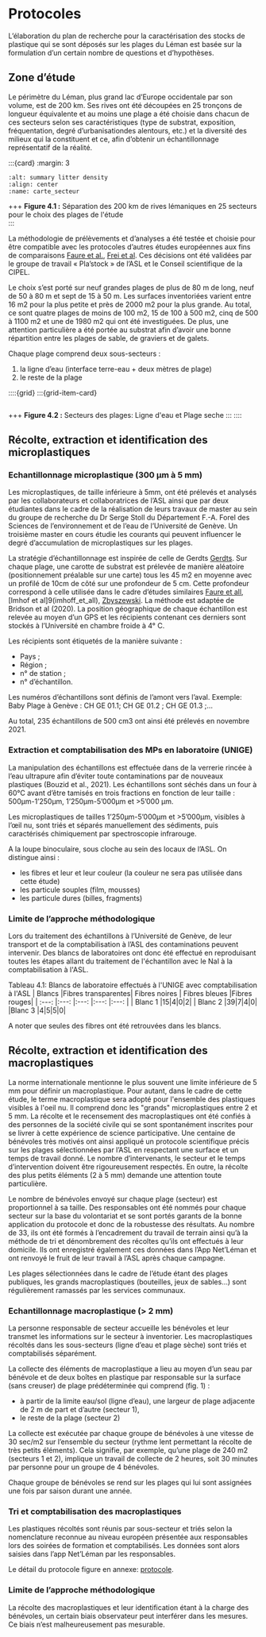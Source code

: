 # Protocoles

 L’élaboration du plan de recherche pour la caractérisation des stocks de plastique qui se sont déposés sur les plages du Léman est basée sur la formulation d’un certain nombre de questions et d’hypothèses.

##  Zone d’étude

Le périmètre du Léman, plus grand lac d’Europe occidentale par son volume, est de 200 km. Ses rives ont été découpées en 25 tronçons de longueur équivalente et au moins une plage a été choisie dans chacun de ces secteurs selon ses caractéristiques (type de substrat, exposition, fréquentation, degré d’urbanisationdes alentours, etc.) et la diversité des milieux qui la constituent et ce, afin d’obtenir un échantillonnage représentatif de la réalité. 

:::{card} 
:margin: 3

```{image} resources/maps/Secteur_etude.png
:alt: summary litter density
:align: center
:name: carte_secteur
```

+++
<b>Figure 4.1 :</b> Séparation des 200 km de rives lémaniques en 25 secteurs pour le choix des plages de l'étude   
:::

La méthodologie de prélèvements et d’analyses a été testée et choisie pour être compatible avec les protocoles d’autres études européennes aux fins de comparaisons [Faure et al.](faure_et_all), [Frei et al](frei_et_all). Ces décisions ont été validées par le groupe de travail « Pla’stock » de l’ASL et le Conseil scientifique de la CIPEL.

Le choix s’est porté sur neuf grandes plages de plus de 80 m de long, neuf de 50 à 80 m et sept de 15 à 50 m. Les surfaces inventoriées varient entre 16 m2 pour la plus petite et près de 2000 m2 pour la plus grande. Au total, ce sont quatre plages de moins de 100 m2, 15 de 100 à 500 m2, cinq de 500 à 1100 m2 et une de 1980 m2 qui ont été investiguées. De plus, une attention particulière a été portée au substrat afin d’avoir une bonne répartition entre les plages de sable, de graviers et de galets.

Chaque plage comprend deux sous-secteurs :

1. la ligne d’eau (interface terre-eau + deux mètres de plage)
2. le reste de la plage

::::{grid}
:::{grid-item-card}
```{image} resources/images/beach_zones.png
```
+++
<b>Figure 4.2 :</b> Secteurs des plages: Ligne d'eau et Plage seche
:::
::::

## Récolte, extraction et identification des microplastiques

### Echantillonnage microplastique (300 µm à 5 mm)

Les microplastiques, de taille inférieure à 5mm, ont été prélevés et analysés par les collaborateurs et collaboratrices de l’ASL ainsi que par deux étudiantes dans le cadre de la réalisation de leurs travaux de master au sein du groupe de recherche du Dr Serge Stoll du Département F.-A. Forel des Sciences de l’environnement et de l’eau de l’Université de Genève. Un troisième master en cours étudie les courants qui peuvent influencer le degré d’accumulation de microplastiques sur les plages.

La stratégie d’échantillonnage est inspirée de celle de Gerdts [Gerdts](gerdts_2019). Sur chaque plage, une carotte de substrat est prélevée de manière aléatoire (positionnement préalable sur une carte) tous les 45 m2 en moyenne avec un profilé de 10cm de côté sur une profondeur de 5 cm. Cette profondeur correspond à celle utilisée dans le cadre d’études similaires [Faure et all](faure_et_all), [Imhof et al]9(imhoff_et_all), [Zbyszewski](Zbyszewski_et_all). La méthode est adaptée de Bridson et al (2020). La position géographique de chaque échantillon est relevée au moyen d’un GPS et les récipients contenant ces derniers sont stockés à l’Université en chambre froide à 4° C.

Les récipients sont étiquetés de la manière suivante : 

- Pays ; 
- Région ; 
- n° de station ; 
- n° d’échantillon. 

Les numéros d’échantillons sont définis de l’amont vers l’aval. 
Exemple: Baby Plage à Genève : CH GE 01.1; CH GE 01.2 ; CH GE 01.3 ;… 

Au total, 235 échantillons de 500 cm3 ont ainsi été prélevés en novembre 2021.

### Extraction et comptabilisation des MPs en laboratoire (UNIGE)

La manipulation des échantillons est effectuée dans de la verrerie rincée à l’eau ultrapure afin d’éviter toute contaminations par de nouveaux plastiques (Bouzid et al., 2021). Les échantillons sont séchés dans un four à 60°C avant d’être tamisés en trois fractions en fonction de leur taille : 500μm-1’250μm, 1’250μm-5’000μm et >5’000 μm.

Les microplastiques de tailles 1’250μm-5’000μm et >5’000μm, visibles à l’œil nu, sont triés et séparés manuellement des sédiments, puis caractérisés chimiquement par spectroscopie infrarouge.

A la loupe binoculaire, sous cloche au sein des locaux de l’ASL. On distingue ainsi :

* les fibres et leur et leur couleur (la couleur ne sera pas utilisée dans cette étude)
* les particule souples (film, mousses)
* les particule dures (billes, fragments)

### Limite de l’approche méthodologique

Lors du traitement des échantillons à l’Université de Genève, de leur transport et de la comptabilisation à l’ASL des contaminations peuvent intervenir. Des blancs de laboratoires ont donc été effectué en reproduisant toutes les étapes allant du traitement de l'échantillon avec le NaI à la comptabilisation à l'ASL.


Tableau 4.1: Blancs de laboratoire effectués à l'UNIGE avec comptabilisation à l'ASL
| Blancs |Fibres transparentes| Fibres noires | Fibres bleues |Fibres rouges|
| :---: |:---: |:---: |:---: |:---: |
| Blanc 1 |15|4|0|2|
| Blanc 2 |39|7|4|0|
|Blanc 3 |4|5|5|0|

A noter que seules des fibres ont été retrouvées dans les blancs.

## Récolte, extraction et identification des macroplastiques

La norme internationale mentionne le plus souvent une limite inférieure de 5 mm pour définir un macroplastique. Pour autant, dans le cadre de cette étude, le terme macroplastique sera adopté pour l'ensemble des plastiques visibles à l'oeil nu. Il comprend donc les "grands" microplastiques entre 2 et 5 mm.
La récolte et le recensement des macroplastiques ont été confiés à des personnes de la société civile qui se sont spontanément inscrites pour se livrer à cette expérience de science participative. Une centaine de bénévoles très motivés ont ainsi appliqué un protocole scientifique précis sur les plages sélectionnées par l’ASL en respectant une surface et un temps de travail donné. Le nombre d’intervenants, le secteur et le temps d’intervention doivent être rigoureusement respectés. En outre, la récolte des plus petits éléments (2 à 5 mm) demande une attention toute particulière.

Le nombre de bénévoles envoyé sur chaque plage (secteur) est proportionnel à sa taille. Des responsables ont été nommés pour chaque secteur sur la base du volontariat et se sont portés garants de la bonne application du protocole et donc de la robustesse des résultats. Au nombre de 33, ils ont été formés à l’encadrement du travail de terrain ainsi qu’à la méthode de tri et dénombrement des récoltes qu’ils ont effectués à leur domicile. Ils ont enregistré également ces données dans l’App Net’Léman et ont renvoyé le fruit de leur travail à l’ASL après chaque campagne.

Les plages sélectionnées dans le cadre de l’étude étant des plages publiques, les grands macroplastiques (bouteilles, jeux de sables…) sont régulièrement ramassés par les services communaux.

### Echantillonnage macroplastique (> 2 mm)

La personne responsable de secteur accueille les bénévoles et leur transmet les informations sur le secteur à inventorier. Les macroplastiques récoltés dans les sous-secteurs (ligne d’eau et plage sèche) sont triés et comptabilisés séparément.

La collecte des éléments de macroplastique a lieu au moyen d’un seau par bénévole et de deux boîtes en plastique par responsable sur la surface (sans creuser) de plage prédéterminée qui comprend (fig. 1) :

* à partir de la limite eau/sol (ligne d’eau), une largeur de plage adjacente de 2 m de part et d’autre (secteur 1),
* le reste de la plage (secteur 2)

La collecte est exécutée par chaque groupe de bénévoles à une vitesse de 30 sec/m2 sur l’ensemble du secteur (rythme lent permettant la récolte de très petits éléments). Cela signifie, par exemple, qu’une plage de 240 m2 (secteurs 1 et 2), implique un travail de collecte de 2 heures, soit 30 minutes par personne pour un groupe de 4 bénévoles.

Chaque groupe de bénévoles se rend sur les plages qui lui sont assignées une fois par saison durant une année.

### Tri et comptabilisation des macroplastiques

Les plastiques récoltés sont réunis par sous-secteur et triés selon la nomenclature reconnue au niveau européen présentée aux responsables lors des soirées de formation et comptabilisés. Les données sont alors saisies dans l’app Net’Léman par les responsables.

Le détail du protocole figure en annexe: [protocole](method_asl_plastock).

### Limite de l’approche méthodologique

La récolte des macroplastiques et leur identification étant à la charge des bénévoles, un certain biais observateur peut interférer dans les mesures. Ce biais n’est malheureusement pas mesurable.









 
